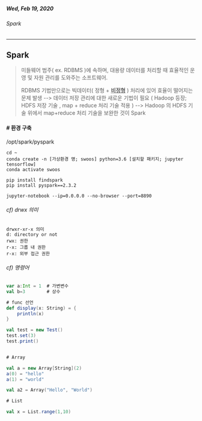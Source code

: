##### Wed, Feb 19, 2020

###### Spark

----





## Spark

> 미들웨어 범주( ex. RDBMS )에 속하며, 대용량 데이터를 처리할 때 효율적인 운영 및 자원 관리를 도와주는 소프트웨어.
>
> RDBMS 기법만으로는 빅데이터( 정형 + <u>**비정형**</u> ) 처리에 있어 효율이 떨어지는 문제 발생 --> 데이터 저장 관리에 대한 새로운 기법이 필요 ( Hadoop 등장; HDFS 저장 기술 , map + reduce 처리 기술 적용 )  --> Hadoop 의 HDFS 기술 위에서 map+reduce 처리 기술을 보완한 것이 Spark





#### # 환경 구축

/opt/spark/pyspark



```spark
cd ~
conda create -n [가상환경 명; swoos] python=3.6 [설치할 패키지; jupyter tensorflow]
conda activate swoos

pip install findspark
pip install pyspark==2.3.2

jupyter-notebook --ip=0.0.0.0 --no-browser --port=8890

```





###### cf) drwx 의미

```spark
drwxr-xr-x 의미
d: directory or not
rwx: 권한
r-x: 그룹 내 권한
r-x: 외부 접근 권한
```

###### cf) 명령어

```scala
var a:Int = 1  # 가변변수
val b=3		   # 상수

# func 선언
def display(x: String) = {
    println(x)
}

val test = new Test()
test.set(3)
test.print()


# Array

val a = new Array[String](2)
a(0) = "hello"
a(1) = "world"

val a2 = Array("Hello", "World")

# List

val x = List.range(1,10)


```

